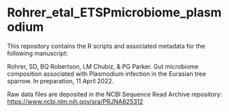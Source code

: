 # Rohrer_etal_ETSPmicrobiome_plasmodium

This repository contains the R scripts and associated metadata for the following manuscript: 

Rohrer, SD, BQ Robertson, LM Chubiz, & PG Parker. Gut microbiome composition associated with Plasmodium infection in the Eurasian tree sparrow. In preparation, 11 April 2022. 

Raw data files are deposited in the NCBI Sequence Read Archive repository: 
https://www.ncbi.nlm.nih.gov/sra/PRJNA825312
